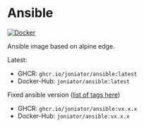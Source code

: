 # Ansible

[![Docker](https://github.com/Joniator/docker-ansible/actions/workflows/docker-publish.yml/badge.svg)](https://github.com/Joniator/docker-ansible/actions/workflows/docker-publish.yml) 

Ansible image based on alpine edge.

Latest: 
* GHCR: `ghcr.io/joniator/ansible:latest` 
* Docker-Hub: `joniator/ansible:latest`

Fixed ansible version ([list of tags here](https://github.com/Joniator/docker-ansible/pkgs/container/ansible))
* GHCR: `ghcr.io/joniator/ansible:vx.x.x` 
* Docker-Hub: `joniator/ansible:vx.x.x`
